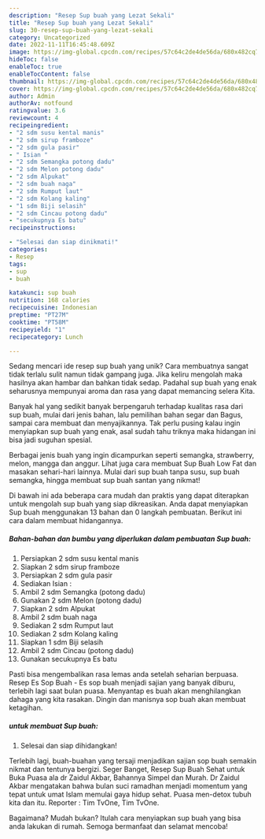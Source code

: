 ```yaml
---
description: "Resep Sup buah yang Lezat Sekali"
title: "Resep Sup buah yang Lezat Sekali"
slug: 30-resep-sup-buah-yang-lezat-sekali
category: Uncategorized
date: 2022-11-11T16:45:48.609Z
image: https://img-global.cpcdn.com/recipes/57c64c2de4de56da/680x482cq70/sup-buah-foto-resep-utama.jpg
hideToc: false
enableToc: true
enableTocContent: false
thumbnail: https://img-global.cpcdn.com/recipes/57c64c2de4de56da/680x482cq70/sup-buah-foto-resep-utama.jpg
cover: https://img-global.cpcdn.com/recipes/57c64c2de4de56da/680x482cq70/sup-buah-foto-resep-utama.jpg
author: Admin
authorAv: notfound
ratingvalue: 3.6
reviewcount: 4
recipeingredient:
- "2 sdm susu kental manis"
- "2 sdm sirup framboze"
- "2 sdm gula pasir"
- " Isian "
- "2 sdm Semangka potong dadu"
- "2 sdm Melon potong dadu"
- "2 sdm Alpukat"
- "2 sdm buah naga"
- "2 sdm Rumput laut"
- "2 sdm Kolang kaling"
- "1 sdm Biji selasih"
- "2 sdm Cincau potong dadu"
- "secukupnya Es batu"
recipeinstructions:

- "Selesai dan siap dinikmati!"
categories:
- Resep
tags:
- sup
- buah

katakunci: sup buah 
nutrition: 168 calories
recipecuisine: Indonesian
preptime: "PT27M"
cooktime: "PT58M"
recipeyield: "1"
recipecategory: Lunch

---
```





Sedang mencari ide resep sup buah yang unik? Cara membuatnya sangat tidak terlalu sulit namun tidak gampang juga. Jika keliru mengolah maka hasilnya akan hambar dan bahkan tidak sedap. Padahal sup buah yang enak seharusnya mempunyai aroma dan rasa yang dapat memancing selera Kita.





Banyak hal yang sedikit banyak berpengaruh terhadap kualitas rasa dari sup buah, mulai dari jenis bahan, lalu pemilihan bahan segar dan Bagus, sampai cara membuat dan menyajikannya. Tak perlu pusing kalau ingin menyiapkan sup buah yang enak,      asal sudah tahu triknya maka hidangan ini bisa jadi suguhan spesial.














Berbagai jenis buah yang ingin dicampurkan seperti semangka, strawberry, melon, mangga dan anggur. Lihat juga cara membuat Sup Buah Low Fat dan masakan sehari-hari lainnya. Mulai dari sup buah tanpa susu, sup buah semangka, hingga membuat sup buah santan yang nikmat!






Di bawah ini ada beberapa cara mudah dan praktis yang dapat diterapkan untuk mengolah sup buah yang siap dikreasikan. Anda dapat menyiapkan Sup buah menggunakan 13 bahan dan 0 langkah pembuatan. Berikut ini cara dalam membuat hidangannya.

<!--inarticleads1-->

##### Bahan-bahan dan bumbu yang diperlukan dalam pembuatan Sup buah:

1. Persiapkan 2 sdm susu kental manis
1. Siapkan 2 sdm sirup framboze
1. Persiapkan 2 sdm gula pasir
1. Sediakan  Isian :
1. Ambil 2 sdm Semangka (potong dadu)
1. Gunakan 2 sdm Melon (potong dadu)
1. Siapkan 2 sdm Alpukat
1. Ambil 2 sdm buah naga
1. Sediakan 2 sdm Rumput laut
1. Sediakan 2 sdm Kolang kaling
1. Siapkan 1 sdm Biji selasih
1. Ambil 2 sdm Cincau (potong dadu)
1. Gunakan secukupnya Es batu


Pasti bisa mengembalikan rasa lemas anda setelah seharian berpuasa. Resep Es Sop Buah - Es sop buah menjadi sajian yang banyak diburu, terlebih lagi saat bulan puasa. Menyantap es buah akan menghilangkan dahaga yang kita rasakan. Dingin dan manisnya sop buah akan membuat ketagihan. 

<!--inarticleads2-->

#####  untuk membuat Sup buah:


1. Selesai dan siap dihidangkan!

Terlebih lagi, buah-buahan yang tersaji menjadikan sajian sop buah semakin nikmat dan tentunya bergizi. Seger Banget, Resep Sup Buah Sehat untuk Buka Puasa ala dr Zaidul Akbar, Bahannya Simpel dan Murah. Dr Zaidul Akbar mengatakan bahwa bulan suci ramadhan menjadi momentum yang tepat untuk umat Islam memulai gaya hidup sehat. Puasa men-detox tubuh kita dan itu. Reporter : Tim TvOne, Tim TvOne. 

Bagaimana? Mudah bukan? Itulah cara menyiapkan sup buah yang bisa anda lakukan di rumah. Semoga bermanfaat dan selamat mencoba!
